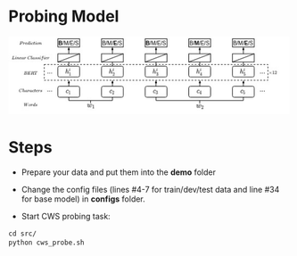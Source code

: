 # Probing Model
<img src="probe.jpg" >

# Steps
* Prepare your data and put them into the **demo** folder
* Change the config files (lines #4-7 for train/dev/test data and line #34 for base model) in **configs** folder. 

* Start CWS probing task:
```
cd src/
python cws_probe.sh
```